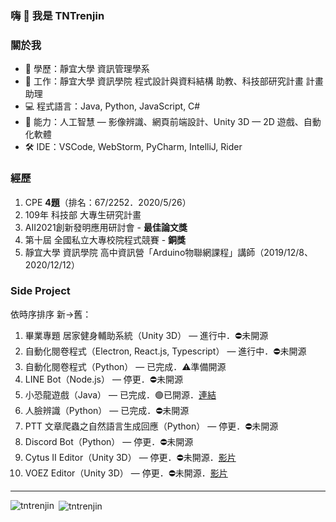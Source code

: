 <h3>嗨 👋 我是 TNTrenjin</h3>

<h3>關於我</h3>

- 🏫 學歷：靜宜大學 資訊管理學系
- 💼 工作：靜宜大學 資訊學院 程式設計與資料結構 助教、科技部研究計畫 計畫助理
- 💻 程式語言：Java, Python, JavaScript, C#
- 💪 能力：人工智慧 — 影像辨識、網頁前端設計、Unity 3D — 2D 遊戲、自動化軟體
- 🛠 IDE：VSCode, WebStorm, PyCharm, IntelliJ, Rider

<h3>經歷</h3>

1. CPE **4題**（排名：67/2252．2020/5/26）
2. 109年 科技部 大專生研究計畫
3. AII2021創新發明應用研討會 - **最佳論文獎**
4. 第十屆 全國私立大專校院程式競賽 - **銅獎**
5. 靜宜大學 資訊學院 高中資訊營「Arduino物聯網課程」講師（2019/12/8、2020/12/12）

<h3>Side Project</h3>

依時序排序 新→舊：
1. 畢業專題 居家健身輔助系統（Unity 3D） — 進行中．⛔未開源
2. 自動化閱卷程式（Electron, React.js, Typescript） — 進行中．⛔未開源
3. 自動化閱卷程式（Python） — 已完成．⚠準備開源
4. LINE Bot（Node.js） — 停更．⛔未開源
5. 小恐龍遊戲（Java） — 已完成．🟢已開源．[連結](https://github.com/TNTrenjin/PU_Software)
6. 人臉辨識（Python） — 已完成．⛔未開源
7. PTT 文章爬蟲之自然語言生成回應（Python） — 停更．⛔未開源
8. Discord Bot（Python） — 停更．⛔未開源
9. Cytus II Editor（Unity 3D） — 停更．⛔未開源．[影片](https://www.youtube.com/watch?v=BnYf3UWLXvA)
10. VOEZ Editor（Unity 3D） — 停更．⛔未開源．[影片](https://www.youtube.com/watch?v=wbNFuU1uz2I)

---

<p><img align="left" src="https://github-readme-stats.vercel.app/api/top-langs?username=tntrenjin&show_icons=true&locale=en&layout=compact" alt="tntrenjin" /></p>

<p>&nbsp;<img align="center" src="https://github-readme-stats.vercel.app/api?username=tntrenjin&show_icons=true&locale=en" alt="tntrenjin" /></p>
